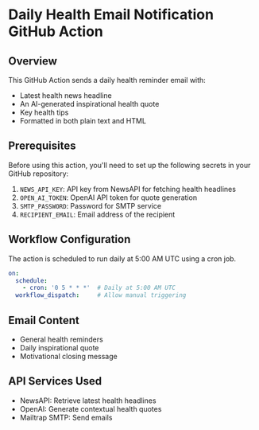 # Daily Health Email Notification GitHub Action

## Overview

This GitHub Action sends a daily health reminder email with:
- Latest health news headline
- An AI-generated inspirational health quote
- Key health tips
- Formatted in both plain text and HTML

## Prerequisites

Before using this action, you'll need to set up the following secrets in your GitHub repository:

1. `NEWS_API_KEY`: API key from NewsAPI for fetching health headlines
2. `OPEN_AI_TOKEN`: OpenAI API token for quote generation
3. `SMTP_PASSWORD`: Password for SMTP service
4. `RECIPIENT_EMAIL`: Email address of the recipient

## Workflow Configuration

The action is scheduled to run daily at 5:00 AM UTC using a cron job.

```yaml
on:
  schedule:
    - cron: '0 5 * * *'  # Daily at 5:00 AM UTC
  workflow_dispatch:     # Allow manual triggering
```

## Email Content

- General health reminders
- Daily inspirational quote
- Motivational closing message

## API Services Used

- NewsAPI: Retrieve latest health headlines
- OpenAI: Generate contextual health quotes
- Mailtrap SMTP: Send emails
